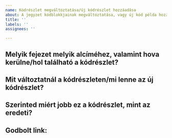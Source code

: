 ```yaml
---
name: Kódrészlet megváltoztatása/új kódrészlet hozzáadása
about: A jegyzet kódblokkjainak megváltoztatása, vagy új kód példa hozzáadása
title: ''
labels: ''
assignees: ''

---
```


## Melyik fejezet melyik alcíméhez, valamint hova kerülne/hol található a kódrészlet?


## Mit változtatnál a kódrészleten/mi lenne az új kódrészlet?


## Szerinted miért jobb ez a kódrészlet, mint az eredeti?


## Godbolt link:
